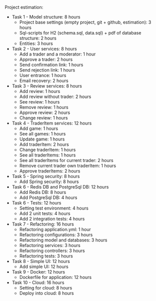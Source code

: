 Project estimation:
+ Task 1 - Model structure: 8 hours
    + Project base settings (empty project, git + github, estimation): 3 hours
    + Sql-scripts for H2 (schema.sql, data.sql) + pdf of database structure: 2 hours
    + Entities: 3 hours
+ Task 2 - User services: 8 hours
    + Add a trader and a moderator: 1 hour
    + Approve a trader: 2 hours
    + Send confirmation link: 1 hours
    + Send rejection link: 1 hours
    + User entrance: 1 hours
    + Email recovery: 2 hours
+ Task 3 - Review services: 8 hours
    + Add review: 1 hours
    + Add review without trader: 2 hours 
    + See review: 1 hours
    + Remove review: 1 hours
    + Approve review: 2 hours
    + Change review: 1 hours
+ Task 4 - TraderItem services: 12 hours
    + Add game: 1 hours
    + See all games: 1 hours
    + Update game: 1 hours
    + Add traderItem: 2 hours
    + Change traderItem: 1 hours
    + See all traderItems: 1 hours
    + See all traderItems for current trader: 2 hours
    + Remove current trader own traderItem: 1 hours
    + Approve traderItems: 2 hours
+ Task 5 - Spring security: 8 hours
    + Add Spring security: 8 hours
+ Task 6 - Redis DB and PostgreSql DB: 12 hours
    + Add Redis DB: 8 hours
    + Add PostgreSql DB: 4 hours
+ Task 6 - Tests: 12 hours
    + Setting test environment: 4 hours
    + Add 2 unit tests: 4 hours
    + Add 2 integration tests: 4 hours
+ Task 7 - Refactoring: 16 hours
    + Refactoring application.yml: 1 hour
    + Refactoring configurations: 3 hours
    + Refactoring model and databases: 3 hours
    + Refactoring services: 3 hours
    + Refactoring controllers: 3 hours
    + Refactoring tests: 3 hours
+ Task 8 - Simple UI: 12 hours
    + Add simple UI: 12 hours
+ Task 9 - Docker: 12 hours
    + Dockerfile for application: 12 hours
+ Task 10 - Cloud: 16 hours
    + Setting for cloud: 8 hours
    + Deploy into cloud: 8 hours